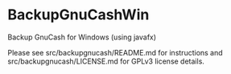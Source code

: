 # BackupGnuCashWin
Backup GnuCash for Windows (using javafx)

Please see src/backupgnucash/README.md for instructions
and src/backupgnucash/LICENSE.md for GPLv3 license details.
